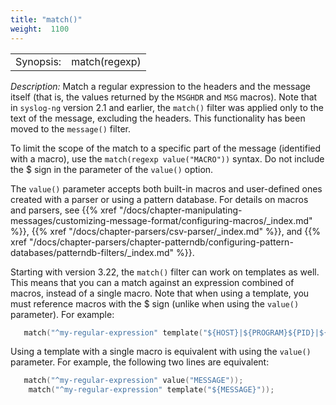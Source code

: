 ```yaml
---
title: "match()"
weight:  1100
---
```

<!-- DISCLAIMER: This file is based on the syslog-ng Open Source Edition documentation https://github.com/balabit/syslog-ng-ose-guides/commit/2f4a52ee61d1ea9ad27cb4f3168b95408fddfdf2 and is used under the terms of The syslog-ng Open Source Edition Documentation License. The file has been modified by Axoflow. -->

|           |                                                                                 |
| --------- | ------------------------------------------------------------------------------- |
| Synopsis: | match(regexp) | match(regexp value("MACRO")) | match(regexp template("MACROS")) |

*Description:* Match a regular expression to the headers and the message itself (that is, the values returned by the `MSGHDR` and `MSG` macros). Note that in `syslog-ng` version 2.1 and earlier, the `match()` filter was applied only to the text of the message, excluding the headers. This functionality has been moved to the `message()` filter.

To limit the scope of the match to a specific part of the message (identified with a macro), use the `match(regexp value("MACRO"))` syntax. Do not include the $ sign in the parameter of the `value()` option.

The `value()` parameter accepts both built-in macros and user-defined ones created with a parser or using a pattern database. For details on macros and parsers, see {{% xref "/docs/chapter-manipulating-messages/customizing-message-format/configuring-macros/_index.md" %}}, {{% xref "/docs/chapter-parsers/csv-parser/_index.md" %}}, and {{% xref "/docs/chapter-parsers/chapter-patterndb/configuring-pattern-databases/patterndb-filters/_index.md" %}}.

Starting with version 3.22, the `match()` filter can work on templates as well. This means that you can a match against an expression combined of macros, instead of a single macro. Note that when using a template, you must reference macros with the $ sign (unlike when using the `value()` parameter). For example:

```c
   match("^my-regular-expression" template("${HOST}|${PROGRAM}${PID}|${MESSAGE}"));
```

Using a template with a single macro is equivalent with using the `value()` parameter. For example, the following two lines are equivalent:

```c
   match("^my-regular-expression" value("MESSAGE"));
    match("^my-regular-expression" template("${MESSAGE}"));
```
